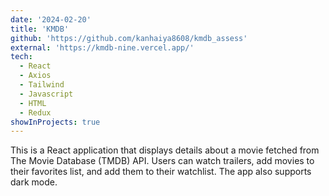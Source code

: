 ```yaml
---
date: '2024-02-20'
title: 'KMDB'
github: 'https://github.com/kanhaiya8608/kmdb_assess'
external: 'https://kmdb-nine.vercel.app/'
tech:
  - React
  - Axios
  - Tailwind
  - Javascript
  - HTML
  - Redux
showInProjects: true
---
```


This is a React application that displays details about a movie fetched from The Movie Database (TMDB) API. Users can watch trailers, add movies to their favorites list, and add them to their watchlist. The app also supports dark mode.
